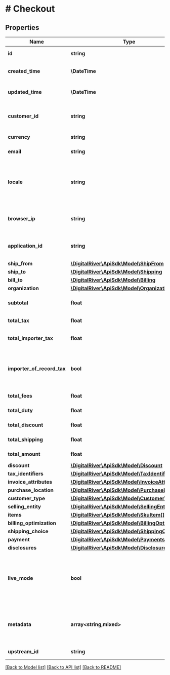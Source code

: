 # # Checkout

## Properties

Name | Type | Description | Notes
------------ | ------------- | ------------- | -------------
**id** | **string** | The unique identifier for the checkout | [optional] [readonly]
**created_time** | **\DateTime** | Time at which the checkout was created. | [optional] [readonly]
**updated_time** | **\DateTime** | Time at which the checkout was last updated. | [optional] [readonly]
**customer_id** | **string** | The identifier of the Customer associated with the Checkout. | [optional]
**currency** | **string** | A three-letter ISO currency code. | [optional]
**email** | **string** | The customer&#39;s email address. | [optional]
**locale** | **string** | A designator that combines the two-letter ISO 639-1 language code with the ISO 3166-1 alpha-2 country code. | [optional]
**browser_ip** | **string** | The IP address of the browser used by the customer when placing the order. | [optional]
**application_id** | **string** | An arbitrary string identifier that can be used to track the application type. | [optional] [readonly]
**ship_from** | [**\DigitalRiver\ApiSdk\Model\ShipFrom**](ShipFrom.md) |  | [optional]
**ship_to** | [**\DigitalRiver\ApiSdk\Model\Shipping**](Shipping.md) |  | [optional]
**bill_to** | [**\DigitalRiver\ApiSdk\Model\Billing**](Billing.md) |  | [optional]
**organization** | [**\DigitalRiver\ApiSdk\Model\Organization**](Organization.md) |  | [optional]
**subtotal** | **float** | Represents the total order amount exclusive of tax. | [optional] [readonly]
**total_tax** | **float** | Represents the total tax amount. | [optional] [readonly]
**total_importer_tax** | **float** | Represents the total tax amount from the importer of record. | [optional]
**importer_of_record_tax** | **bool** | If &lt;code&gt;true&lt;/code&gt;, indicates that the tax amount is paid by the importer of record. | [optional] [readonly]
**total_fees** | **float** | Represents the total fee amount. | [optional] [readonly]
**total_duty** | **float** | Represents the total duty amount. | [optional] [readonly]
**total_discount** | **float** | Represents the total discount amount. | [optional] [readonly]
**total_shipping** | **float** | Represents the total shipping amount. | [optional] [readonly]
**total_amount** | **float** | Represents the total charge amount. | [optional] [readonly]
**discount** | [**\DigitalRiver\ApiSdk\Model\Discount**](Discount.md) |  | [optional]
**tax_identifiers** | [**\DigitalRiver\ApiSdk\Model\TaxIdentifier[]**](TaxIdentifier.md) |  | [optional]
**invoice_attributes** | [**\DigitalRiver\ApiSdk\Model\InvoiceAttributes**](InvoiceAttributes.md) |  | [optional]
**purchase_location** | [**\DigitalRiver\ApiSdk\Model\PurchaseLocation**](PurchaseLocation.md) |  | [optional]
**customer_type** | [**\DigitalRiver\ApiSdk\Model\CustomerType**](CustomerType.md) |  | [optional]
**selling_entity** | [**\DigitalRiver\ApiSdk\Model\SellingEntity**](SellingEntity.md) |  | [optional]
**items** | [**\DigitalRiver\ApiSdk\Model\SkuItem[]**](SkuItem.md) |  | [optional]
**billing_optimization** | [**\DigitalRiver\ApiSdk\Model\BillingOptimization**](BillingOptimization.md) |  | [optional]
**shipping_choice** | [**\DigitalRiver\ApiSdk\Model\ShippingChoice**](ShippingChoice.md) |  | [optional]
**payment** | [**\DigitalRiver\ApiSdk\Model\Payments**](Payments.md) |  | [optional]
**disclosures** | [**\DigitalRiver\ApiSdk\Model\DisclosureDetails[]**](DisclosureDetails.md) |  | [optional]
**live_mode** | **bool** | Has the value &lt;code&gt;true&lt;/code&gt; if the object exists in live mode or the value &lt;code&gt;false&lt;/code&gt; if the object exists in test mode. | [optional]
**metadata** | **array<string,mixed>** | Key-value pairs used to store additional data. Value can be string, boolean or integer types. | [optional]
**upstream_id** | **string** | The upstream identifier. | [optional]

[[Back to Model list]](../../README.md#models) [[Back to API list]](../../README.md#endpoints) [[Back to README]](../../README.md)
